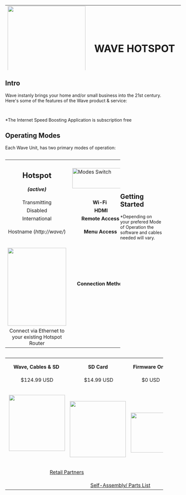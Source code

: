 <table style="height: 209px; width: 565px;">
<tbody>
<tr>
<td style="width: 252px;"><img src="https://thumb.ibb.co/nNTeRn/hotspot_only.png" width="250" /></td>
<td style="width: 299px; text-align: center;">
<h1 id="mcetoc_1cb7hvoro1c"><strong>WAVE HOTSPOT</strong></h1>
</td>
</tr>
</tbody>
</table>
<h2 id="mcetoc_1cb7i0l8q1d"><strong><!-- pagebreak -->Intro<br /></strong></h2>
<p style="text-align: left;">Wave&nbsp;instanly&nbsp;brings&nbsp;your home and/or small business into the&nbsp;21st century. Here's some of the features of the Wave product &amp; service:</p>
<table style="height: 1726px; width: 0px; float: left;">
<tbody>
<tr>
<td style="width: 268px; text-align: center;"><strong>Internet Speed Boosting</strong></td>
</tr>
<tr>
<td style="width: 268px; text-align: center;">Using the absolute latest technologies from <a href="https://pi-hole.net">PiHole</a>, <a href="https://squidproxy.org">Squid3</a> &amp; <a href="https://wiki.debian.org/Bind9">Bind9</a> to make your internet around x5 times faster</td>
</tr>
<tr>
<td style="width: 268px; text-align: center;"><img src="https://i0.wp.com/pi-hole.net/wp-content/uploads/2016/12/dashboard212.png?resize=525%2C336&amp;ssl=1" width="250" /></td>
</tr>
<tr>
<td style="width: 268px;">&nbsp;</td>
</tr>
<tr>
<td style="width: 268px; text-align: center;"><strong>Smart Home Control</strong></td>
</tr>
<tr>
<td style="width: 268px; text-align: center;">The cutting edge of smart home control from <a href="https://www.openhab.org">OpenHAB</a>. Gives Wave users Wi-Fi control of everything around them e.g. Air Conditioning, Lights, Locks etc</td>
</tr>
<tr>
<td style="width: 268px; text-align: center;"><img src="https://docs.openhab.org/addons/uis/habpanel/doc/images/habpanel_screenshot1.png" width="250" /></td>
</tr>
<tr>
<td style="width: 268px;">&nbsp;</td>
</tr>
<tr>
<td style="width: 268px; text-align: center;"><strong>Media Library</strong></td>
</tr>
<tr>
<td style="width: 268px; text-align: center;">Todays most powerful Media Library is <a href="https://emby.media">Emby</a>, it turns your movies and music into your own personal Netflix. It even automatically locates subtitled &amp; audio in all languages</td>
</tr>
<tr>
<td style="width: 268px; text-align: center;"><img src="https://lh3.googleusercontent.com/HemYqsE8tkSnuLGd7Xil9QTtwpliOHG5-OQN5oYcA8sbWy0SYdZ2LWI9Jchknw4lDvRZmvVkCw=w640-h400-e365" width="250" /></td>
</tr>
<tr>
<td style="width: 268px;">&nbsp;</td>
</tr>
<tr>
<td style="width: 268px; text-align: center;"><strong>IP Cameras</strong></td>
</tr>
<tr>
<td style="width: 268px; text-align: center;">IP Cameras made very simple with <a href="https://github.com/ccrisan/motioneye/wiki">MotionEye</a>. This is by far the fastest and easiest solution, to get started with your IP Cameras</td>
</tr>
<tr>
<td style="width: 268px; text-align: center;">&nbsp;</td>
</tr>
<tr>
<td style="width: 268px; text-align: center;"><img src="https://iu8cri.altervista.org/wp-content/uploads/2017/09/motioneye_3.png" width="250" /></td>
</tr>
<tr>
<td style="width: 268px;">&nbsp;</td>
</tr>
<tr>
<td style="width: 268px; text-align: center;"><strong>Energy Monitoring</strong></td>
</tr>
<tr>
<td style="width: 268px; text-align: center;"><a href="https://emoncms.org">EmonCMS</a> transforms the way we view &amp; manage our energy consumption/&nbsp; production, with sharp and visually stunning&nbsp;graphs</td>
</tr>
<tr>
<td style="width: 268px; text-align: center;"><img src="https://emoncms.org/Modules/site/emoncms_front.png" width="250" /></td>
</tr>
<tr>
<td style="width: 268px;">&nbsp;</td>
</tr>
<tr>
<td style="width: 268px; text-align: center;"><strong>IPTV(HD)</strong></td>
</tr>
<tr>
<td style="width: 268px; text-align: center;">Since the Wave Hotspot boosts your internet speed so well, it's now possible to stream HD Satellite TV from any Country in the World with just 1Mbps of speed</td>
</tr>
<tr>
<td style="width: 268px; text-align: center;"><img src="http://i.imgur.com/Y07Lpwp.png" width="250" /></td>
</tr>
</tbody>
</table>
<p style="text-align: left;">&nbsp;</p>
<p><!-- pagebreak -->*The Internet Speed Boosting Application is subscription free</p>
<h2 id="mcetoc_1cb5rbkj50" style="text-align: left;">Operating&nbsp;Modes</h2>
<p style="text-align: left;">Each Wave Unit, has two primary modes of operation:</p>
<table style="width: 370px; float: left;">
<tbody>
<tr>
<td style="width: 10px;">
<h2 id="mcetoc_1cb5vvvmq7" style="text-align: center;"><strong>Hotspot</strong></h2>
<p style="text-align: center;"><em><strong>(active)</strong></em></p>
</td>
<td style="width: 123px;">&nbsp;<img src="https://thumb.ibb.co/gKkz7S/slider_switch.png" alt="Modes Switch" width="184" height="65" /></td>
<td style="width: 10px;">
<h2 id="mcetoc_1cb6006dk8" style="text-align: center;"><strong>Extender</strong></h2>
<p style="text-align: center;"><strong><em>(passive)</em></strong></p>
</td>
</tr>
<tr>
<td style="width: 10px; text-align: center;">Transmitting</td>
<td style="width: 123px; text-align: center;"><strong>Wi-Fi</strong>&nbsp;</td>
<td style="width: 10px; text-align: center;">Receiving</td>
</tr>
<tr>
<td style="width: 10px; text-align: center;">Disabled</td>
<td style="width: 123px; text-align: center;">&nbsp;<strong>HDMI</strong></td>
<td style="width: 10px; text-align: center;">Enabled</td>
</tr>
<tr>
<td style="width: 10px; text-align: center;">International</td>
<td style="width: 123px; text-align: center;"><strong>Remote Access</strong></td>
<td style="width: 10px; text-align: center;">Local</td>
</tr>
<tr>
<td style="width: 10px; text-align: center;">
<p>Hostname (<em>http://wave/</em>)</p>
</td>
<td style="width: 123px; text-align: center;"><strong>Menu&nbsp;Access</strong></td>
<td style="width: 10px; text-align: center;">
<p>HDMI (connected display)</p>
</td>
</tr>
<tr>
<td style="width: 10px;">&nbsp;<img style="display: block; margin-left: auto; margin-right: auto;" src="https://encrypted-tbn0.gstatic.com/images?q=tbn:ANd9GcTfFEc1G9-_F7oS7U_k9LT3xake79dwz5WbSSx9SbQ5HZwIQQJy" alt="" width="188" height="250" /></td>
<td style="width: 123px; text-align: center;">&nbsp;<strong>Connection Method</strong></td>
<td style="width: 10px; text-align: center;">&nbsp;<img src="https://i.kinja-img.com/gawker-media/image/upload/s--cFRrbSh7--/c_fit,fl_progressive,q_80,w_320/iwctp9tbzsar2aezssks.jpg" alt="" width="223" height="205" /></td>
</tr>
<tr style="text-align: center;">
<td style="width: 10px;">Connect via Ethernet to your existing Hotspot Router</td>
<td style="width: 123px;">&nbsp;</td>
<td style="width: 10px;">Connect via HDMI to your Monitor/ TV</td>
</tr>
</tbody>
</table>
<h1 id="mcetoc_1cb7h7ed6u" style="text-align: left;"><br />&nbsp;</h1>
<h2 id="mcetoc_1cb7hoqvd1b" style="text-align: left;">Getting Started&nbsp;</h2>
<table style="width: 508px; float: left;">
<tbody>
<tr>
<td style="text-align: center; width: 128px;"><strong>Wave, Cables &amp; SD<br /></strong></td>
<td style="text-align: center; width: 127px;">
<p><strong>SD Card</strong></p>
</td>
<td style="text-align: center; width: 150px;"><strong>Firmware Only</strong></td>
</tr>
<tr>
<td style="text-align: center; width: 128px;">&nbsp;$124.99 USD</td>
<td style="text-align: center; width: 127px;">&nbsp;$14.99 USD</td>
<td style="text-align: center; width: 150px;">$0 USD</td>
</tr>
<tr>
<td style="text-align: center; width: 128px;">&nbsp;<img src="https://thumb.ibb.co/kZYjbn/Wave_Hotspot.png" alt="" width="180" height="180" /></td>
<td style="text-align: center; width: 127px;">
<p>&nbsp;</p>
<p><img src="https://thumb.ibb.co/eEKqgn/sd_card.png" alt="" width="180" height="180" /></p>
</td>
<td style="text-align: center; width: 150px;" rowspan="2">
<p><img src="https://thumb.ibb.co/g9Ue97/firmware.png" alt="" width="128" height="128" /></p>
</td>
</tr>
<tr>
<td style="text-align: center; width: 255px;" colspan="2">
<p style="text-align: center;"><a href="https://evr-solar.com">Retail Partners</a></p>
</td>
</tr>
<tr>
<td style="width: 128px;">&nbsp;</td>
<td style="text-align: center; width: 277px;" colspan="2"><a href="https://github.com/unclehowell/WaveOS/blob/master/parts-list.csv">Self-Assembly/ Parts List</a></td>
</tr>
</tbody>
</table>
<p style="text-align: left;"><!-- pagebreak -->*Depending on your prefered Mode of Operation the software and cables needed will vary.&nbsp;</p>
